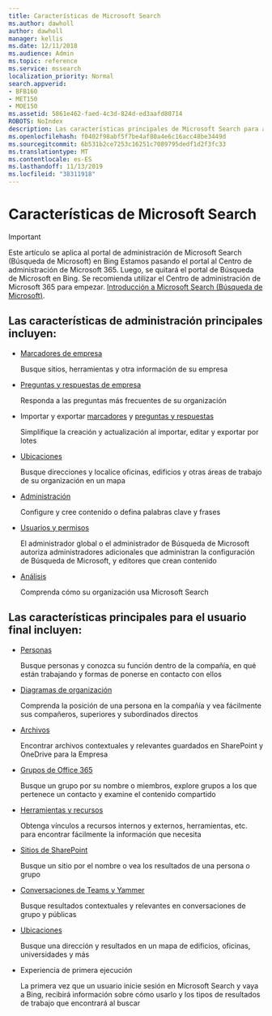 ```yaml
---
title: Características de Microsoft Search
ms.author: dawholl
author: dawholl
manager: kellis
ms.date: 12/11/2018
ms.audience: Admin
ms.topic: reference
ms.service: mssearch
localization_priority: Normal
search.appverid:
- BFB160
- MET150
- MOE150
ms.assetid: 5861e462-faed-4c3d-824d-ed3aafd80714
ROBOTS: NoIndex
description: Las características principales de Microsoft Search para administradores y usuarios finales incluyen marcadores, preguntas y respuestas e información detallada de administración y datos
ms.openlocfilehash: f0402f98abf5f7be4af80a4e6c16acc48be3449d
ms.sourcegitcommit: 6b531b2ce7253c16251c7089795dedf1d2f3fc33
ms.translationtype: MT
ms.contentlocale: es-ES
ms.lasthandoff: 11/13/2019
ms.locfileid: "38311918"
---
```

# <a name="features-of-microsoft-search"></a>Características de Microsoft Search

> [!IMPORTANT]
> Este artículo se aplica al portal de administración de Microsoft Search (Búsqueda de Microsoft) en Bing Estamos pasando el portal al Centro de administración de Microsoft 365. Luego, se quitará el portal de Búsqueda de Microsoft en Bing. Se recomienda utilizar el Centro de administración de Microsoft 365 para empezar. [Introducción a Microsoft Search (Búsqueda de Microsoft)](overview-microsoft-search.md).

## <a name="key-admin-features-include"></a>Las características de administración principales incluyen:

- [Marcadores de empresa](create-and-manage-bookmarks.md)
    
    Busque sitios, herramientas y otra información de su empresa
    
- [Preguntas y respuestas de empresa](create-and-manage-qas.md)
    
    Responda a las preguntas más frecuentes de su organización
    
- Importar y exportar [marcadores](bulk-create-bookmarks.md) y [preguntas y respuestas](bulk-create-qas.md)
    
    Simplifique la creación y actualización al importar, editar y exportar por lotes

- [Ubicaciones](locations.md)
    
    Busque direcciones y localice oficinas, edificios y otras áreas de trabajo de su organización en un mapa
    
- [Administración](set-up-microsoft-search.md)
    
    Configure y cree contenido o defina palabras clave y frases
    
- [Usuarios y permisos](add-users.md)
    
    El administrador global o el administrador de Búsqueda de Microsoft autoriza administradores adicionales que administran la configuración de Búsqueda de Microsoft, y editores que crean contenido
    
- [Análisis ](get-insights.md) 
    
    Comprenda cómo su organización usa Microsoft Search 
    
## <a name="key-end-user-features-include"></a>Las características principales para el usuario final incluyen:

- [Personas](use/find-people-and-groups.md)
    
    Busque personas y conozca su función dentro de la compañía, en qué están trabajando y formas de ponerse en contacto con ellos
    
- [Diagramas de organización](use/find-people-and-groups.md)
    
    Comprenda la posición de una persona en la compañía y vea fácilmente sus compañeros, superiores y subordinados directos
    
- [Archivos](use/find-files.md)
    
    Encontrar archivos contextuales y relevantes guardados en SharePoint y OneDrive para la Empresa
    
- [Grupos de Office 365](use/find-people-and-groups.md)
    
    Busque un grupo por su nombre o miembros, explore grupos a los que pertenece un contacto y examine el contenido compartido
    
- [Herramientas y recursos](use/find-resources-tools-and-more.md)
    
    Obtenga vínculos a recursos internos y externos, herramientas, etc. para encontrar fácilmente la información que necesita
    
- [Sitios de SharePoint](use/find-sharepoint-sites.md)
    
    Busque un sitio por el nombre o vea los resultados de una persona o grupo
    
- [Conversaciones de Teams y Yammer](use/find-conversations.md)
    
    Busque resultados contextuales y relevantes en conversaciones de grupo y públicas

- [Ubicaciones](use/find-locations.md)
    
    Busque una dirección y resultados en un mapa de edificios, oficinas, universidades y más
    
- Experiencia de primera ejecución
    
    La primera vez que un usuario inicie sesión en Microsoft Search y vaya a Bing, recibirá información sobre cómo usarlo y los tipos de resultados de trabajo que encontrará al buscar